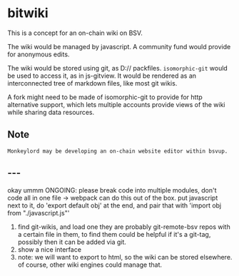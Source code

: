 # bitwiki
This is a concept for an on-chain wiki on BSV.

The wiki would be managed by javascript.
A community fund would provide for anonymous edits.

The wiki would be stored using git, as D:// packfiles.
`isomorphic-git` would be used to access it, as in js-gitview.
It would be rendered as an interconnected tree of markdown files, like most git wikis.

A fork might need to be made of isomorphic-git to provide for http alternative support, which lets multiple accounts
provide views of the wiki while sharing data resources.

## Note
	Monkeylord may be developing an on-chain website editor within bsvup.

## ---
okay ummm
ONGOING: please break code into multiple modules, don't code all in one file
		-> webpack can do this out of the box.  put javascript next to it, do 'export default obj' at the end,
		   and pair that with 'import obj from "./javascript.js"'
1. find git-wikis, and load one
	they are probably git-remote-bsv repos with a certain file in them, to find them
	could be helpful if it's a git-tag, possibly
	then it can be added via git.
2. show a nice interface
3. note: we will want to export to html, so the wiki can be stored elsewhere.  of course, other wiki engines could manage that.
